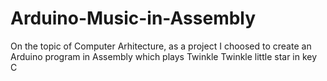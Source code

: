 # Arduino-Music-in-Assembly
On the topic of Computer Arhitecture, as a project I choosed to create an Arduino program in Assembly which plays Twinkle Twinkle little star in key C
